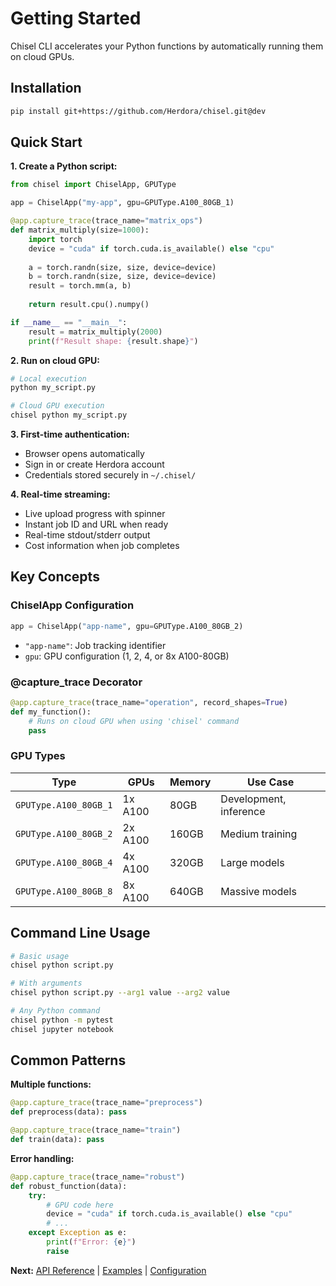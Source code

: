 # Getting Started

Chisel CLI accelerates your Python functions by automatically running them on cloud GPUs.

## Installation

```bash
pip install git+https://github.com/Herdora/chisel.git@dev
```

## Quick Start

**1. Create a Python script:**

```python
from chisel import ChiselApp, GPUType

app = ChiselApp("my-app", gpu=GPUType.A100_80GB_1)

@app.capture_trace(trace_name="matrix_ops")
def matrix_multiply(size=1000):
    import torch
    device = "cuda" if torch.cuda.is_available() else "cpu"
    
    a = torch.randn(size, size, device=device)
    b = torch.randn(size, size, device=device)
    result = torch.mm(a, b)
    
    return result.cpu().numpy()

if __name__ == "__main__":
    result = matrix_multiply(2000)
    print(f"Result shape: {result.shape}")
```

**2. Run on cloud GPU:**

```bash
# Local execution
python my_script.py

# Cloud GPU execution  
chisel python my_script.py
```

**3. First-time authentication:**
- Browser opens automatically
- Sign in or create Herdora account
- Credentials stored securely in `~/.chisel/`

**4. Real-time streaming:**
- Live upload progress with spinner
- Instant job ID and URL when ready
- Real-time stdout/stderr output
- Cost information when job completes

## Key Concepts

### ChiselApp Configuration

```python
app = ChiselApp("app-name", gpu=GPUType.A100_80GB_2)
```

- `"app-name"`: Job tracking identifier
- `gpu`: GPU configuration (1, 2, 4, or 8x A100-80GB)

### @capture_trace Decorator

```python
@app.capture_trace(trace_name="operation", record_shapes=True)
def my_function():
    # Runs on cloud GPU when using 'chisel' command
    pass
```

### GPU Types

| Type                  | GPUs    | Memory | Use Case               |
| --------------------- | ------- | ------ | ---------------------- |
| `GPUType.A100_80GB_1` | 1x A100 | 80GB   | Development, inference |
| `GPUType.A100_80GB_2` | 2x A100 | 160GB  | Medium training        |
| `GPUType.A100_80GB_4` | 4x A100 | 320GB  | Large models           |
| `GPUType.A100_80GB_8` | 8x A100 | 640GB  | Massive models         |

## Command Line Usage

```bash
# Basic usage
chisel python script.py

# With arguments
chisel python script.py --arg1 value --arg2 value

# Any Python command
chisel python -m pytest
chisel jupyter notebook
```

## Common Patterns

**Multiple functions:**
```python
@app.capture_trace(trace_name="preprocess")
def preprocess(data): pass

@app.capture_trace(trace_name="train")  
def train(data): pass
```

**Error handling:**
```python
@app.capture_trace(trace_name="robust")
def robust_function(data):
    try:
        # GPU code here
        device = "cuda" if torch.cuda.is_available() else "cpu"
        # ...
    except Exception as e:
        print(f"Error: {e}")
        raise
```

**Next:** [API Reference](api-reference.md) | [Examples](examples.md) | [Configuration](configuration.md)